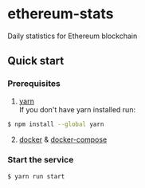 # ethereum-stats

Daily statistics for Ethereum blockchain

## Quick start

### Prerequisites

1. [yarn](https://yarnpkg.com/)  
   If you don't have yarn installed run:

```bash
$ npm install --global yarn
```

2. [docker](https://docs.docker.com/engine/install/#server) & [docker-compose](https://docs.docker.com/compose/install/)

### Start the service

```bash
$ yarn run start
```

